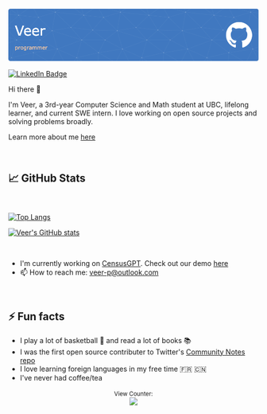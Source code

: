 [![Veer's GitHub Header](./assets/new-header.png)](https://veerbia.github.io)

[![LinkedIn Badge](https://img.shields.io/badge/LinkedIn-Profile-informational?style=flat&logo=linkedin&logoColor=white&color=0D76A8)](https://www.linkedin.com/in/veerbhatia/)

Hi there 👋 

I'm Veer, a 3rd-year Computer Science and Math student at UBC, lifelong learner, and current SWE intern. I love working on open source projects and solving problems broadly. 

Learn more about me [here](https://veerbia.github.io) 

<br>

## &#x1f4c8; GitHub Stats
<br>

[![Top Langs](https://github-readme-stats.vercel.app/api/top-langs/?username=veerbia&hide=jupyter%20notebook&layout=compact&title_color=FFFFFF&text_color=c9cacc&icon_color=30475E&bg_color=222831)](https://github.com/anuraghazra/github-readme-stats)

[![Veer's GitHub stats](https://github-readme-stats.vercel.app/api?username=veerbia&show_icons=true&title_color=FFFFFF&text_color=c9cacc&icon_color=30475E&bg_color=222831)](https://github.com/anuraghazra/github-readme-stats)

<br>

- I'm currently working on [CensusGPT](https://github.com/caesarHQ/textSQL). Check out our demo [here](censusgpt.com)
- 📫 How to reach me: [veer-p@outlook.com](mailto:veer-p@outlook.com)

<br>

## ⚡ Fun facts
- I play a lot of basketball 🏀 and read a lot of books 📚
- I was the first open source contributer to Twitter's [Community Notes repo](https://github.com/twitter/communitynotes)
- I love learning foreign languages in my free time 🇫🇷 🇨🇳 
- I've never had coffee/tea

<p align="center">
<small>View Counter:</small><br>
<img src="https://profile-counter.glitch.me/veerbia/count.svg" /> 
</p>
